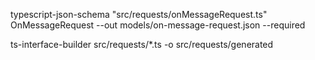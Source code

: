 typescript-json-schema "src/requests/onMessageRequest.ts" OnMessageRequest --out models/on-message-request.json --required

ts-interface-builder src/requests/*.ts -o src/requests/generated